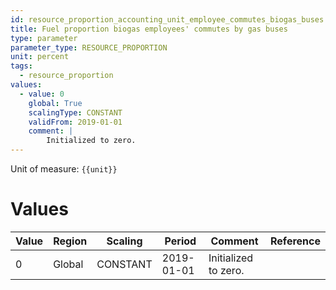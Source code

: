 ```yaml
---
id: resource_proportion_accounting_unit_employee_commutes_biogas_buses
title: Fuel proportion biogas employees' commutes by gas buses
type: parameter
parameter_type: RESOURCE_PROPORTION
unit: percent
tags:
  - resource_proportion
values:
  - value: 0
    global: True
    scalingType: CONSTANT
    validFrom: 2019-01-01
    comment: |
        Initialized to zero.
---
```



Unit of measure: `{{unit}}`


# Values


| Value | Region | Scaling | Period | Comment | Reference |
|-------|--------|---------|--------|---------|-----------|
| 0 | Global | CONSTANT | 2019-01-01 | Initialized to zero. |  |



